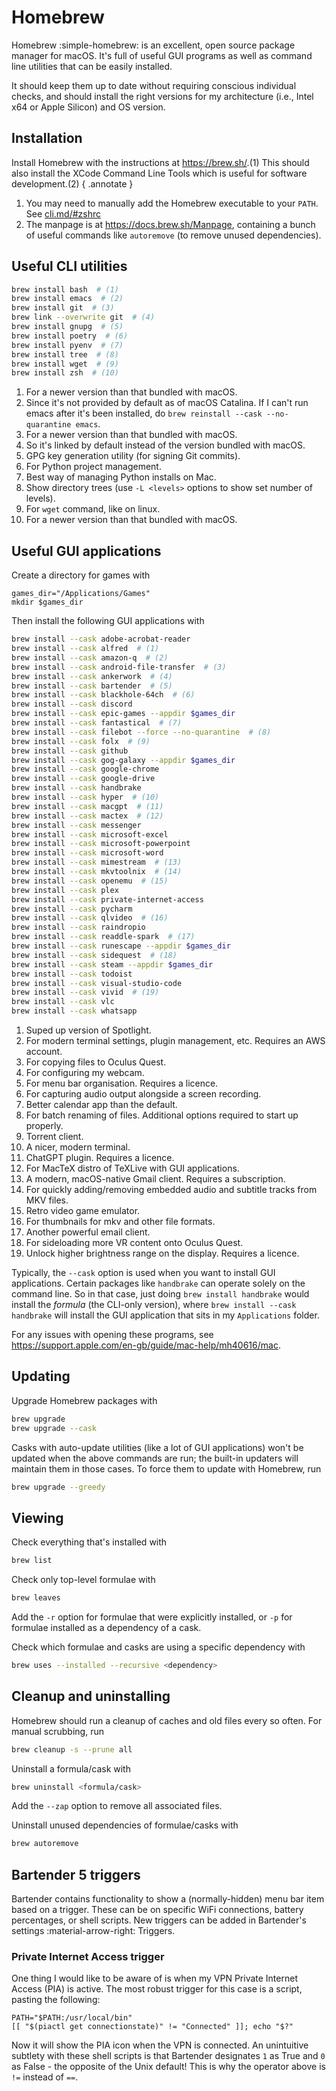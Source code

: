 # Homebrew

Homebrew :simple-homebrew: is an excellent, open source package manager for macOS. It's full of useful GUI programs as well as command line utilities that can be easily installed.

It should keep them up to date without requiring conscious individual checks, and should install the right versions for my architecture (i.e., Intel x64 or Apple Silicon) and OS version.

## Installation

Install Homebrew with the instructions at <https://brew.sh/>.(1) This should also install the XCode Command Line Tools which is useful for software development.(2)
{ .annotate }

1. You may need to manually add the Homebrew executable to your `PATH`. See [cli.md/#zshrc](./cli.md/#zshrc)
2. The manpage is at <https://docs.brew.sh/Manpage>, containing a bunch of useful commands like `autoremove` (to remove unused dependencies).

## Useful CLI utilities

```sh
brew install bash  # (1)
brew install emacs  # (2)
brew install git  # (3)
brew link --overwrite git  # (4)
brew install gnupg  # (5)
brew install poetry  # (6)
brew install pyenv  # (7)
brew install tree  # (8)
brew install wget  # (9)
brew install zsh  # (10)
```

1. For a newer version than that bundled with macOS.
2. Since it's not provided by default as of macOS Catalina. If I can't run emacs after it's been installed, do `brew reinstall --cask --no-quarantine emacs`.
3. For a newer version than that bundled with macOS.
4. So it's linked by default instead of the version bundled with macOS.
5. GPG key generation utility (for signing Git commits).
6. For Python project management.
7. Best way of managing Python installs on Mac.
8. Show directory trees (use `-L <levels>` options to show set number of levels).
9. For `wget` command, like on linux.
10. For a newer version than that bundled with macOS.

## Useful GUI applications

Create a directory for games with

```shell
games_dir="/Applications/Games"
mkdir $games_dir
```

Then install the following GUI applications with

```sh
brew install --cask adobe-acrobat-reader
brew install --cask alfred  # (1)
brew install --cask amazon-q  # (2)
brew install --cask android-file-transfer  # (3)
brew install --cask ankerwork  # (4)
brew install --cask bartender  # (5)
brew install --cask blackhole-64ch  # (6)
brew install --cask discord
brew install --cask epic-games --appdir $games_dir
brew install --cask fantastical  # (7)
brew install --cask filebot --force --no-quarantine  # (8)
brew install --cask folx  # (9)
brew install --cask github
brew install --cask gog-galaxy --appdir $games_dir
brew install --cask google-chrome
brew install --cask google-drive
brew install --cask handbrake
brew install --cask hyper  # (10)
brew install --cask macgpt  # (11)
brew install --cask mactex  # (12)
brew install --cask messenger
brew install --cask microsoft-excel
brew install --cask microsoft-powerpoint
brew install --cask microsoft-word
brew install --cask mimestream  # (13)
brew install --cask mkvtoolnix  # (14)
brew install --cask openemu  # (15)
brew install --cask plex
brew install --cask private-internet-access
brew install --cask pycharm
brew install --cask qlvideo  # (16)
brew install --cask raindropio
brew install --cask readdle-spark  # (17)
brew install --cask runescape --appdir $games_dir
brew install --cask sidequest  # (18)
brew install --cask steam --appdir $games_dir
brew install --cask todoist
brew install --cask visual-studio-code
brew install --cask vivid  # (19)
brew install --cask vlc
brew install --cask whatsapp
```

1. Suped up version of Spotlight.
2. For modern terminal settings, plugin management, etc. Requires an AWS account.
3. For copying files to Oculus Quest.
4. For configuring my webcam.
5. For menu bar organisation. Requires a licence.
6. For capturing audio output alongside a screen recording.
7. Better calendar app than the default.
8. For batch renaming of files. Additional options required to start up properly.
9. Torrent client.
10. A nicer, modern terminal.
11. ChatGPT plugin. Requires a licence.
12. For MacTeX distro of TeXLive with GUI applications.
13. A modern, macOS-native Gmail client. Requires a subscription.
14. For quickly adding/removing embedded audio and subtitle tracks from MKV files.
15. Retro video game emulator.
16. For thumbnails for mkv and other file formats.
17. Another powerful email client.
18. For sideloading more VR content onto Oculus Quest.
19. Unlock higher brightness range on the display. Requires a licence.

Typically, the `--cask` option is used when you want to install GUI applications. Certain packages like `handbrake` can operate solely on the command line. So in that case, just doing `brew install handbrake` would install the _formula_ (the CLI-only version), where `brew install --cask handbrake` will install the GUI application that sits in my `Applications` folder.

For any issues with opening these programs, see <https://support.apple.com/en-gb/guide/mac-help/mh40616/mac>.

## Updating

Upgrade Homebrew packages with

```sh
brew upgrade
brew upgrade --cask
```

Casks with auto-update utilities (like a lot of GUI applications) won't be updated when the above commands are run; the built-in updaters will maintain them in those cases. To force them to update with Homebrew, run

```sh
brew upgrade --greedy
```

## Viewing

Check everything that's installed with

```sh
brew list
```

Check only top-level formulae with

```sh
brew leaves
```

Add the `-r` option for formulae that were explicitly installed, or `-p` for formulae installed as a dependency of a cask.

Check which formulae and casks are using a specific dependency with

```sh
brew uses --installed --recursive <dependency>
```

## Cleanup and uninstalling

Homebrew should run a cleanup of caches and old files every so often. For manual scrubbing, run

```sh
brew cleanup -s --prune all
```

Uninstall a formula/cask with

```sh
brew uninstall <formula/cask>
```

Add the `--zap` option to remove all associated files.

Uninstall unused dependencies of formulae/casks with

```sh
brew autoremove
```

## Bartender 5 triggers

Bartender contains functionality to show a (normally-hidden) menu bar item based on a trigger. These can be on specific WiFi connections, battery percentages, or shell scripts. New triggers can be added in Bartender's settings :material-arrow-right: Triggers.

### Private Internet Access trigger

One thing I would like to be aware of is when my VPN Private Internet Access (PIA) is active. The most robust trigger for this case is a script, pasting the following:

```shell
PATH="$PATH:/usr/local/bin"
[[ "$(piactl get connectionstate)" != "Connected" ]]; echo "$?"
```

Now it will show the PIA icon when the VPN is connected. An unintuitive subtlety with these shell scripts is that Bartender designates `1` as True and `0` as False - the opposite of the Unix default! This is why the operator above is `!=` instead of `==`.
